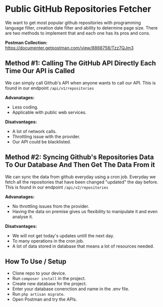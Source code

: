 # Public GitHub Repositories Fetcher

We want to get most popular github repositories with programming language filter, creation date filter and ability to determine page size. There are two methods to implement that and each one has its pros and cons.

**Postman Collection:**
https://documenter.getpostman.com/view/8868758/Tzz7QJm3


## Method #1: Calling The GitHub API Directly Each Time Our API is Called
We can simply call Github's API when anyone wants to call our API. This is found in our endpoint `/api/v1/repositories`

**Advanatages:**
- Less coding.
- Applicable with public web services.

**Disatvantages:**
- A lot of network calls.
- Throttling issue with the provider.
- Our API could be blacklisted.

## Method #2: Syncing Github's Repositories Data To Our Database And Then Get The Data From it
We can sync the data from github everyday using a cron job. Everyday we fetch all the repositories that have been changed "updated" the day before.  This is found in our endpoint `/api/v2/repositories`

**Advanatages:**
- No throttling issues from the provider.
- Having the data on premise gives us flexibility to manipulate it and even analyse it.

**Disatvantages:**
- We will not get today's updates untill the next day.
- To many operations in the cron job.
- A lot of data stored in database that means a lot of resources needed.

## How To Use / Setup
- Clone repo to your device.
- Run `composer install` in the project.
- Create new database for the project.
- Enter your database conenction and name in the .env file.
- Run `php artisan migrate`.
- Open Postman and try the APIs.